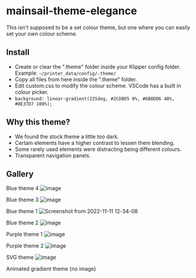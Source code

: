 # mainsail-theme-elegance

This isn't supposed to be a set colour theme, but one where you can easily set your own colour scheme.

## Install
- Create or clear the ".theme" folder inside your Klipper config folder. Example: `~/printer_data/config/.theme/`
- Copy all files from here inside the ".theme" folder.
- Edit custom.css to modify the colour scheme. VSCode has a built in colour picker.
- `background: linear-gradient(225deg, #2CD8D5 0%, #6B8DD6 48%, #8E37D7 100%);`

## Why this theme?
- We found the stock theme a little too dark.
- Certain elements have a higher contrast to lessen them blending.
- Some rarely used elements were distracting being different colours.
- Transparent navigation panels.

## Gallery
Blue theme 4
![image](https://user-images.githubusercontent.com/7228980/202162850-c2c43bc3-233b-4435-92c5-0523ff998a50.png)

Blue theme 3
![image](https://user-images.githubusercontent.com/7228980/202163237-d61c7f6f-25b6-45a6-94c5-c767e0e70d97.png)

Blue theme 1
![Screenshot from 2022-11-11 12-34-08](https://user-images.githubusercontent.com/7228980/201228328-61f50dfa-4a27-450b-b2ac-cfdb59eac840.png)

Blue theme 2
![image](https://user-images.githubusercontent.com/7228980/202162971-c866a8e4-5797-497e-a236-ac7ac05b153c.png)

Purple theme 1
![image](https://user-images.githubusercontent.com/7228980/202164065-e4ecbd42-bd02-40c3-af5e-0032f8b41430.png)

Purple theme 2
![image](https://user-images.githubusercontent.com/7228980/202163763-74a6c389-6389-4f68-bff6-e6cdc324474d.png)

SVG theme
![image](https://user-images.githubusercontent.com/7228980/202162454-886846e6-b922-4ea3-b745-868a47537920.png)

Animated gradient theme
(no image)
